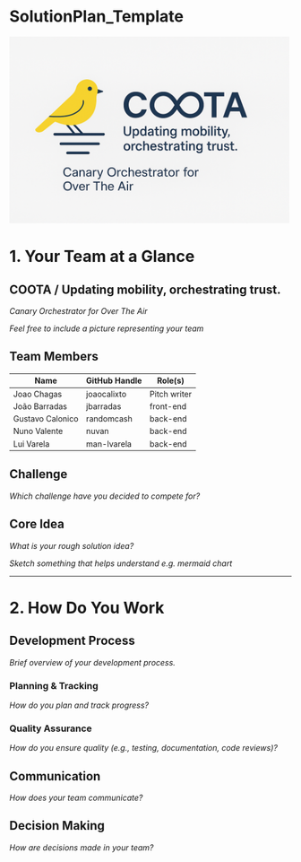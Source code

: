 # SolutionPlan_Template

<img src="assets/coota_logo.png" alt="Coota Logo" width="500px" />

# 1. Your Team at a Glance

## COOTA / Updating mobility, orchestrating trust.
*Canary Orchestrator for Over The Air*

*Feel free to include a picture representing your team*

## Team Members
| Name             | GitHub Handle | Role(s)      |
|------------------|---------------|--------------|
| Joao Chagas      | joaocalixto   | Pitch writer |
| João Barradas    |  jbarradas | front-end    |
| Gustavo Calonico |  randomcash  | back-end     |
| Nuno Valente     |  nuvan | back-end     |
| Lui Varela       |  man-lvarela | back-end     |

## Challenge
*Which challenge have you decided to compete for?*

## Core Idea
*What is your rough solution idea?*

*Sketch something that helps understand e.g. mermaid chart*

---

# 2. How Do You Work

## Development Process
*Brief overview of your development process.*

### Planning & Tracking
*How do you plan and track progress?*

### Quality Assurance
*How do you ensure quality (e.g., testing, documentation, code reviews)?*

## Communication
*How does your team communicate?*

## Decision Making
*How are decisions made in your team?*
